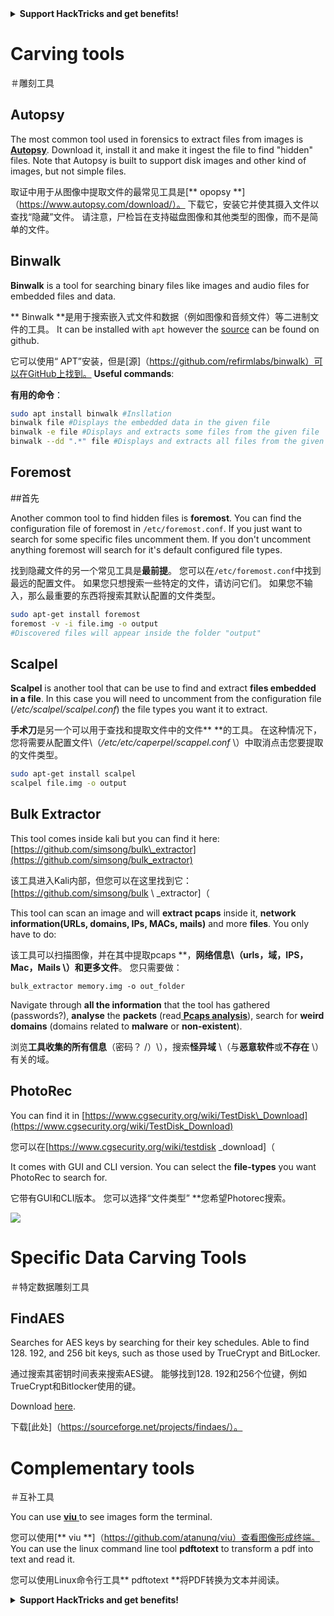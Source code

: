 

<details>

<summary><strong>Support HackTricks and get benefits!</strong></summary>

<summary> <strong>支持hacktricks并获得好处！</strong> </summary>

- Do you work in a **cybersecurity company**? Do you want to see your **company advertised in HackTricks**? or do you want to have access to the **latest version of the PEASS or download HackTricks in PDF**? Check the [**SUBSCRIPTION PLANS**](https://github.com/sponsors/carlospolop)!

 - 您在**网络安全公司**工作吗？ 您是否想看到您的**公司在hacktricks **中刊登广告？ 还是您想访问**最新版本的豌豆或在pdf **中下载hacktricks？ 检查[**订阅计划**]（https://github.com/sponsors/carlospolop）！

- Discover [**The PEASS Family**](https://opensea.io/collection/the-peass-family), our collection of exclusive [**NFTs**](https://opensea.io/collection/the-peass-family)

 - 发现[**豌豆家庭**]（https://opensea.io/collection/the-peass-family），我们的独家[** nfts **]（https://opensea.io/collection） /家庭家庭）

- Get the [**official PEASS & HackTricks swag**](https://peass.creator-spring.com)

 - 获取[**官方豌豆和hacktricks赃物**]（https://peass.creator-spring.com）

- **Join the** [**💬**](https://emojipedia.org/speech-balloon/) [**Discord group**](https://discord.gg/hRep4RUj7f) or the [**telegram group**](https://t.me/peass) or **follow** me on **Twitter** [**🐦**](https://github.com/carlospolop/hacktricks/tree/7af18b62b3bdc423e11444677a6a73d4043511e9/\[https:/emojipedia.org/bird/README.md)[**@carlospolopm**](https://twitter.com/carlospolopm)**.**

 -  **加入** [**💬**]（https://emojipedia.org/speech-balloon/）[** discord group **]（https://discord.gg/hrep4ruj7f）或[ **电报组**]（https://t.me/peass）或**在** Twitter ** [**🐦**]（https://github.com/carloppolop/hacktrickss on ** twitter **） /ree/7af18b62b3bdc423e114444444677a6a73d4043511e9/ \ [https:/emojipedia.org/bird/bird/readme.md）eardme.md）eghterme.md）eghterme.md）eghterme.md）eghtemplopmbyth

- **Share your hacking tricks by submitting PRs to the** [**hacktricks github repo**](https://github.com/carlospolop/hacktricks)**.**

 -  **通过将PRS提交给** [** hacktricks github repo **]（https://github.com/carloppolop/hacktricks）**。

</details>


# Carving tools

＃雕刻工具

## Autopsy

The most common tool used in forensics to extract files from images is [**Autopsy**](https://www.autopsy.com/download/). Download it, install it and make it ingest the file to find "hidden" files. Note that Autopsy is built to support disk images and other kind of images, but not simple files.

取证中用于从图像中提取文件的最常见工具是[** opopsy **]（https://www.autopsy.com/download/）。 下载它，安装它并使其摄入文件以查找“隐藏”文件。 请注意，尸检旨在支持磁盘图像和其他类型的图像，而不是简单的文件。

## Binwalk <a id="binwalk"></a>

**Binwalk** is a tool for searching binary files like images and audio files for embedded files and data.  

** Binwalk **是用于搜索嵌入式文件和数据（例如图像和音频文件）等二进制文件的工具。
It can be installed with `apt` however the [source](https://github.com/ReFirmLabs/binwalk) can be found on github.  

它可以使用“ APT”安装，但是[源]（https://github.com/refirmlabs/binwalk）可以在GitHub上找到。
**Useful commands**:

**有用的命令**：

```bash
sudo apt install binwalk #Insllation
binwalk file #Displays the embedded data in the given file
binwalk -e file #Displays and extracts some files from the given file
binwalk --dd ".*" file #Displays and extracts all files from the given file
```

## Foremost

##首先

Another common tool to find hidden files is **foremost**. You can find the configuration file of foremost in `/etc/foremost.conf`. If you just want to search for some specific files uncomment them. If you don't uncomment anything foremost will search for it's default configured file types.

找到隐藏文件的另一个常见工具是**最前提**。 您可以在`/etc/foremost.conf`中找到最远的配置文件。 如果您只想搜索一些特定的文件，请访问它们。 如果您不输入，那么最重要的东西将搜索其默认配置的文件类型。

```bash
sudo apt-get install foremost
foremost -v -i file.img -o output
#Discovered files will appear inside the folder "output"
```

## **Scalpel**

**Scalpel** is another tool that can be use to find and extract **files embedded in a file**. In this case you will need to uncomment from the configuration file \(_/etc/scalpel/scalpel.conf_\) the file types you want it to extract.

**手术刀**是另一个可以用于查找和提取文件中的文件** **的工具。 在这种情况下，您将需要从配置文件\（_/etc/etc/caperpel/scappel.conf_ \）中取消点击您要提取的文件类型。

```bash
sudo apt-get install scalpel
scalpel file.img -o output
```

## Bulk Extractor

This tool comes inside kali but you can find it here: [https://github.com/simsong/bulk\_extractor](https://github.com/simsong/bulk_extractor)

该工具进入Kali内部，但您可以在这里找到它：[https://github.com/simsong/bulk \ _extractor]（

This tool can scan an image and will **extract pcaps** inside it, **network information\(URLs, domains, IPs, MACs, mails\)** and more **files**. You only have to do:

该工具可以扫描图像，并在其中提取pcaps **，**网络信息\（urls，域，IPS，Mac，Mails \）**和更多**文件**。 您只需要做：

```text
bulk_extractor memory.img -o out_folder
```

Navigate through **all the information** that the tool has gathered \(passwords?\), **analyse** the **packets** \(read[ **Pcaps analysis**](../pcap-inspection/)\), search for **weird domains** \(domains related to **malware** or **non-existent**\).

浏览**工具收集的所有信息**（密码？ /）\），搜索**怪异域** \（与**恶意软件**或**不存在** \）有关的域。

## PhotoRec

You can find it in [https://www.cgsecurity.org/wiki/TestDisk\_Download](https://www.cgsecurity.org/wiki/TestDisk_Download)

您可以在[https://www.cgsecurity.org/wiki/testdisk \_download]（

It comes with GUI and CLI version. You can select the **file-types** you want PhotoRec to search for.

它带有GUI和CLI版本。 您可以选择“文件类型” **您希望Photorec搜索。

![](../../../.gitbook/assets/image%20%28524%29.png)

# Specific Data Carving Tools

＃特定数据雕刻工具

## FindAES

Searches for AES keys by searching for their key schedules. Able to find 128. 192, and 256 bit keys, such as those used by TrueCrypt and BitLocker.

通过搜索其密钥时间表来搜索AES键。 能够找到128. 192和256个位键，例如TrueCrypt和Bitlocker使用的键。

Download [here](https://sourceforge.net/projects/findaes/).

下载[此处]（https://sourceforge.net/projects/findaes/）。

# Complementary tools 

＃互补工具

You can use [**viu** ](https://github.com/atanunq/viu)to see images form the terminal.  

您可以使用[** viu **]（https://github.com/atanunq/viu）查看图像形成终端。
You can use the linux command line tool **pdftotext** to transform a pdf into text and read it.

您可以使用Linux命令行工具** pdftotext **将PDF转换为文本并阅读。



<details>

<summary><strong>Support HackTricks and get benefits!</strong></summary>

<summary> <strong>支持hacktricks并获得好处！</strong> </summary>

- Do you work in a **cybersecurity company**? Do you want to see your **company advertised in HackTricks**? or do you want to have access to the **latest version of the PEASS or download HackTricks in PDF**? Check the [**SUBSCRIPTION PLANS**](https://github.com/sponsors/carlospolop)!

 - 您在**网络安全公司**工作吗？ 您是否想看到您的**公司在hacktricks **中刊登广告？ 还是您想访问**最新版本的豌豆或在pdf **中下载hacktricks？ 检查[**订阅计划**]（https://github.com/sponsors/carlospolop）！

- Discover [**The PEASS Family**](https://opensea.io/collection/the-peass-family), our collection of exclusive [**NFTs**](https://opensea.io/collection/the-peass-family)

 - 发现[**豌豆家庭**]（https://opensea.io/collection/the-peass-family），我们的独家[** nfts **]（https://opensea.io/collection） /家庭家庭）

- Get the [**official PEASS & HackTricks swag**](https://peass.creator-spring.com)

 - 获取[**官方豌豆和hacktricks赃物**]（https://peass.creator-spring.com）

- **Join the** [**💬**](https://emojipedia.org/speech-balloon/) [**Discord group**](https://discord.gg/hRep4RUj7f) or the [**telegram group**](https://t.me/peass) or **follow** me on **Twitter** [**🐦**](https://github.com/carlospolop/hacktricks/tree/7af18b62b3bdc423e11444677a6a73d4043511e9/\[https:/emojipedia.org/bird/README.md)[**@carlospolopm**](https://twitter.com/carlospolopm)**.**

 -  **加入** [**💬**]（https://emojipedia.org/speech-balloon/）[** discord group **]（https://discord.gg/hrep4ruj7f）或[ **电报组**]（https://t.me/peass）或**在** Twitter ** [**🐦**]（https://github.com/carloppolop/hacktrickss on ** twitter **） /ree/7af18b62b3bdc423e114444444677a6a73d4043511e9/ \ [https:/emojipedia.org/bird/bird/readme.md）eardme.md）eghterme.md）eghterme.md）eghterme.md）eghtemplopmbyth

- **Share your hacking tricks by submitting PRs to the** [**hacktricks github repo**](https://github.com/carlospolop/hacktricks)**.**

 -  **通过将PRS提交给** [** hacktricks github repo **]（https://github.com/carloppolop/hacktricks）**。

</details>



